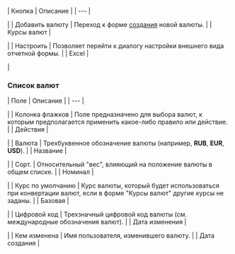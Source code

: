 | Кнопка | Описание |
| --- |

|
| Добавить валюту | Переход к форме [создания](/user_help/settings/currency/currency_edit.php) новой валюты. |
| Курсы валют |

|
| Настроить | Позволяет перейти к диалогу настройки внешнего вида отчетной формы. |
| Excel |

|

### Список валют

| Поле | Описание |
| --- |

|
| Колонка флажков | Поле предназначено для выбора валют, к которым предполагается применить какое-либо правило или действие. |
| Действия |

|
| Валюта | Трехбуквенное обозначение валюты (например, **RUB**, **EUR**, **USD**). |
| Название |

|
| Сорт. | Относительный "вес", влияющий на положение валюты в общем списке. |
| Номинал |

|
| Курс по умолчанию | Курс валюты, который будет использоваться при конвертации валют, если в форме "Курсы валют" другие курсы не заданы. |
| Базовая |

|
| Цифровой код | Трехзначный цифровой код валюты (см. международные обозначения валют). |
| Дата изменения |

|
| Кем изменена | Имя пользователя, изменившего валюту. |
| Дата создания |